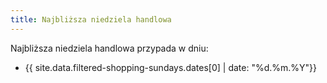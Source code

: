 ```yaml
---
title: Najbliższa niedziela handlowa
---
```


<div class="row pt-5">
    <p class="lead">Najbliższa niedziela handlowa przypada w dniu:</p>
    <div class="container">
        <ul>
            <li class="list-group-item">{{ site.data.filtered-shopping-sundays.dates[0] | date: "%d.%m.%Y"}}</li>
        </ul>
    </div>
</div>



